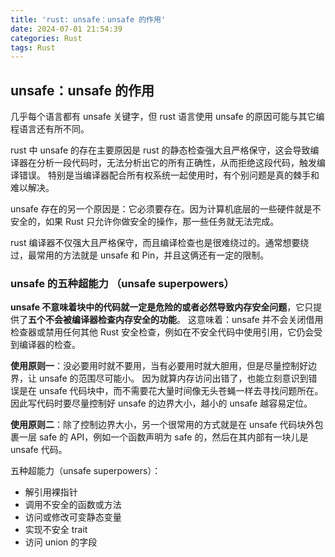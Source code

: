 ```yaml
---
title: 'rust: unsafe：unsafe 的作用'
date: 2024-07-01 21:54:39
categories: Rust
tags: Rust
---
```


## unsafe：unsafe 的作用

几乎每个语言都有 unsafe 关键字，但 rust 语言使用 unsafe 的原因可能与其它编程语言还有所不同。

rust 中 unsafe 的存在主要原因是 rust 的静态检查强大且严格保守，这会导致编译器在分析一段代码时，无法分析出它的所有正确性，从而拒绝这段代码，触发编译错误。
特别是当编译器配合所有权系统一起使用时，有个别问题是真的棘手和难以解决。

unsafe 存在的另一个原因是：它必须要存在。因为计算机底层的一些硬件就是不安全的，如果 Rust 只允许你做安全的操作，那一些任务就无法完成。

rust 编译器不仅强大且严格保守，而且编译检查也是很难绕过的。通常想要绕过，最常用的方法就是 unsafe 和 Pin，并且这俩还有一定的限制。

### unsafe 的五种超能力 （unsafe superpowers）

**unsafe 不意味着块中的代码就一定是危险的或者必然导致内存安全问题**，它只提供了**五个不会被编译器检查内存安全的功能**。
这意味着：unsafe 并不会关闭借用检查器或禁用任何其他 Rust 安全检查，例如在不安全代码中使用引用，它仍会受到编译器的检查。

**使用原则一**：没必要用时就不要用，当有必要用时就大胆用，但是尽量控制好边界，让 unsafe 的范围尽可能小。
因为就算内存访问出错了，也能立刻意识到错误是在 unsafe 代码块中，而不需要花大量时间像无头苍蝇一样去寻找问题所在。
因此写代码时要尽量控制好 unsafe 的边界大小，越小的 unsafe 越容易定位。

**使用原则二**：除了控制边界大小，另一个很常用的方式就是在 unsafe 代码块外包裹一层 safe 的 API，例如一个函数声明为 safe 的，然后在其内部有一块儿是 unsafe 代码。

五种超能力（unsafe superpowers）：

- 解引用裸指针
- 调用不安全的函数或方法
- 访问或修改可变静态变量
- 实现不安全 trait
- 访问 union 的字段
